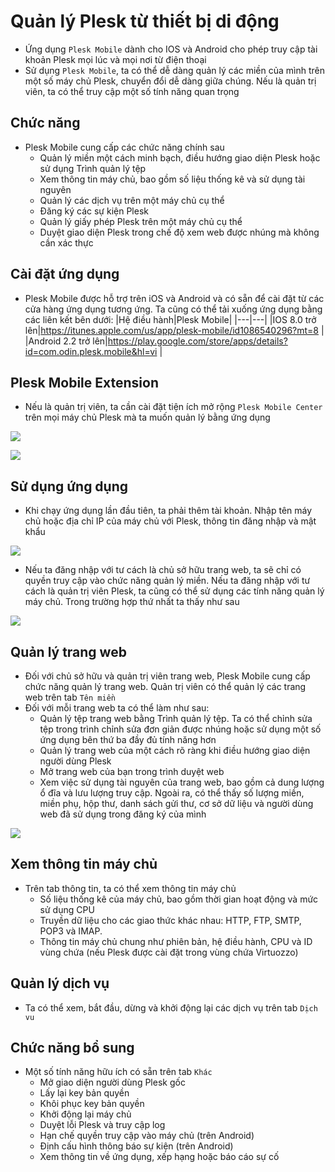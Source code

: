 # Quản lý Plesk từ thiết bị di động
- Ứng dụng `Plesk Mobile` dành cho IOS và Android cho phép truy cập tài khoản Plesk mọi lúc và mọi nơi từ điện thoại
- Sử dụng `Plesk Mobile`, ta có thể dễ dàng quản lý các miền của mình trên một số máy chủ Plesk, chuyển đổi dễ dàng giữa chúng. Nếu là quản trị viên, ta có thể truy cập một số tính năng quan trọng
## Chức năng
- Plesk Mobile cung cấp các chức năng chính sau
	+ Quản lý miền một cách minh bạch, điều hướng giao diện Plesk hoặc sử dụng Trình quản lý tệp
	+ Xem thông tin máy chủ, bao gồm số liệu thống kê và sử dụng tài nguyên
	+ Quản lý các dịch vụ trên một máy chủ cụ thể
	+ Đăng ký các sự kiện Plesk
	+ Quản lý giấy phép Plesk trên một máy chủ cụ thể
	+ Duyệt giao diện Plesk trong chế độ xem web được nhúng mà không cần xác thực
## Cài đặt ứng dụng
- Plesk Mobile được hỗ trợ trên iOS và Android và có sẵn để cài đặt từ các cửa hàng ứng dụng tương ứng. Ta cũng có thể tải xuống ứng dụng bằng các liên kết bên dưới:
|Hệ điều hành|Plesk Mobile|
|---|---|
|IOS 8.0 trở lên|https://itunes.apple.com/us/app/plesk-mobile/id1086540296?mt=8 |
|Android 2.2 trở lên|https://play.google.com/store/apps/details?id=com.odin.plesk.mobile&hl=vi |

## Plesk Mobile Extension
- Nếu là quản trị viên, ta cần cài đặt tiện ích mở rộng `Plesk Mobile Center` trên mọi máy chủ Plesk mà ta muốn quản lý bằng ứng dụng

![](./images/pleskmobile.png)

![](./images/pleskmobile1.png)

## Sử dụng ứng dụng
- Khi chạy ứng dụng lần đầu tiên, ta phải thêm tài khoản. Nhập tên máy chủ hoặc địa chỉ IP của máy chủ với Plesk, thông tin đăng nhập và mật khẩu

![](./images/pleskmobile2.png)

- Nếu ta đăng nhập với tư cách là chủ sở hữu trang web, ta sẽ chỉ có quyền truy cập vào chức năng quản lý miền. Nếu ta đăng nhập với tư cách là quản trị viên Plesk, ta cũng có thể sử dụng các tính năng quản lý máy chủ. Trong trường hợp thứ nhất ta thấy như sau

![](./images/pleskmobile3.png)

## Quản lý trang web
- Đối với chủ sở hữu và quản trị viên trang web, Plesk Mobile cung cấp chức năng quản lý trang web. Quản trị viên có thể quản lý các trang web trên tab `Tên miền`
- Đối với mỗi trang web ta có thể làm như sau:
	+ Quản lý tệp trang web bằng Trình quản lý tệp. Ta có thể chỉnh sửa tệp trong trình chỉnh sửa đơn giản được nhúng hoặc sử dụng một số ứng dụng bên thứ ba đầy đủ tính năng hơn
	+ Quản lý trang web của một cách rõ ràng khi điều hướng giao diện người dùng Plesk
	+ Mở trang web của bạn trong trình duyệt web
	+ Xem việc sử dụng tài nguyên của trang web, bao gồm cả dung lượng ổ đĩa và lưu lượng truy cập. Ngoài ra, có thể thấy số lượng miền, miền phụ, hộp thư, danh sách gửi thư, cơ sở dữ liệu và người dùng web đã sử dụng trong đăng ký của mình

![](./images/pleskmobile4.png)

## Xem thông tin máy chủ 
- Trên tab thông tin, ta có thể xem thông tin máy chủ
	+ Số liệu thống kê của máy chủ, bao gồm thời gian hoạt động và mức sử dụng CPU
	+ Truyền dữ liệu cho các giao thức khác nhau: HTTP, FTP, SMTP, POP3 và IMAP.
	+ Thông tin máy chủ chung như phiên bản, hệ điều hành, CPU và ID vùng chứa (nếu Plesk được cài đặt trong vùng chứa Virtuozzo)

[](./images/pleskmobile5.png)

## Quản lý dịch vụ
- Ta có thể xem, bắt đầu, dừng và khởi động lại các dịch vụ trên tab `Dịch vu`

[](./images/pleskmobile6.png)

## Chức năng bổ sung
- Một số tính năng hữu ích có sẵn trên tab `Khác`
	+ Mở giao diện người dùng Plesk gốc
	+ Lấy lại key bản quyền
	+ Khôi phục key bản quyền
	+ Khởi động lại máy chủ
	+ Duyệt lỗi Plesk và truy cập log
	+ Hạn chế quyền truy cập vào máy chủ (trên Android)
	+ Định cấu hình thông báo sự kiện (trên Android)
	+ Xem thông tin về ứng dụng, xếp hạng hoặc báo cáo sự cố

[](./images/pleskmobile7.png)